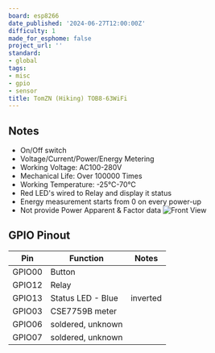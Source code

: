 ```yaml
---
board: esp8266
date_published: '2024-06-27T12:00:00Z'
difficulty: 1
made_for_esphome: false
project_url: ''
standard:
- global
tags:
- misc
- gpio
- sensor
title: TomZN (Hiking) TOB8-63WiFi
---
```


## Notes

- On/Off switch
- Voltage/Current/Power/Energy Metering
- Working Voltage: AC100-280V
- Mechanical Life: Over 100000 Times
- Working Temperature: -25℃-70℃
- Red LED's wired to Relay and display it status
- Energy measurement starts from 0 on every power-up
- Not provide Power Apparent & Factor data
![Front View](/TOB8-63iFi_front.jpg "TOB8 Front View")

## GPIO Pinout

| Pin    | Function            | Notes    |
| ------ | ------------------- |----------|
| GPIO00 | Button              |          |
| GPIO12 | Relay               |          |
| GPIO13 | Status LED - Blue   | inverted |
| GPIO03 | CSE7759B meter      |          |
| GPIO06 | soldered, unknown   |          |
| GPIO07 | soldered, unknown   |          |